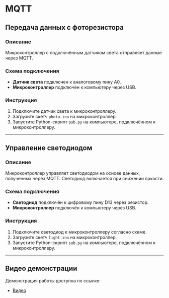 # MQTT

## Передача данных с фоторезистора

### Описание
Микроконтроллер с подключённым датчиком света отправляет данные через MQTT. 

### Схема подключения

- **Датчик света** подключен к аналоговому пину A0.
- **Микроконтроллер** подключён к компьютеру через USB.

### Инструкция
1. Подключите датчик света к микроконтроллеру.
2. Загрузите скетч `photo.ino` на микроконтроллер.
3. Запустите Python-скрипт `pub.py` на компьютере, подключённом к микроконтроллеру.

---

## Управление светодиодом

### Описание
Микроконтроллер управляет светодиодом на основе данных, полученных через MQTT. Светодиод включается при снижении яркости.

### Схема подключения

- **Светодиод** подключён к цифровому пину D13 через резистор.
- **Микроконтроллер** подключён к компьютеру через USB.

### Инструкция
1. Подключите светодиод к микроконтроллеру согласно схеме.
2. Загрузите скетч `light.ino` на микроконтроллер.
3. Запустите Python-скрипт `sub.py` на компьютере, подключённом к микроконтроллеру.

---

## Видео демонстрации

Демонстрация работы доступна по ссылке:

- [Видео](https://drive.google.com/file/d/1Qhx42O8_8qF7ataRsIr7TCWWGO3ni3fw/view?usp=sharing)


